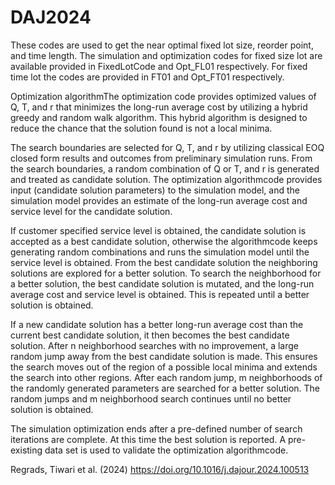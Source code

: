# DAJ2024

These codes are used to get the near optimal fixed lot size, reorder point, and time length. The simulation and optimization codes for fixed size lot are available provided in FixedLotCode and Opt_FL01 respectively. For fixed time lot the codes are provided in FT01 and Opt_FT01 respectively.

Optimization algorithmThe optimization code provides optimized values of Q, T, and r that minimizes the long-run average cost by utilizing a hybrid greedy and random walk algorithm. This hybrid algorithm is designed to reduce the chance that the solution found is not a local minima.

The search boundaries are selected for Q, T, and r by utilizing classical EOQ closed form results and outcomes from preliminary simulation runs. From the search boundaries, a random combination of Q or T, and r is generated and treated as candidate solution. The optimization algorithmcode provides input (candidate solution parameters) to the simulation model, and the simulation model provides an estimate of the long-run average cost and service level for the candidate solution.

If customer specified service level is obtained, the candidate solution is accepted as a best candidate solution, otherwise the algorithmcode keeps generating random combinations and runs the simulation model until the service level is obtained. From the best candidate solution the neighboring solutions are explored for a better solution. To search the neighborhood for a better solution, the best candidate solution is mutated, and the long-run average cost and service level is obtained. This is repeated until a better solution is obtained.

If a new candidate solution has a better long-run average cost than the current best candidate solution, it then becomes the best candidate solution. After n neighborhood searches with no improvement, a large random jump away from the best candidate solution is made. This ensures the search moves out of the region of a possible local minima and extends the search into other regions. After each random jump, m neighborhoods of the randomly generated parameters are searched for a better solution. The random jumps and m neighborhood search continues until no better solution is obtained.

The simulation optimization ends after a pre-defined number of search iterations are complete. At this time the best solution is reported. A pre-existing data set is used to validate the optimization algorithmcode.

Regrads,
Tiwari et al. (2024)
https://doi.org/10.1016/j.dajour.2024.100513
